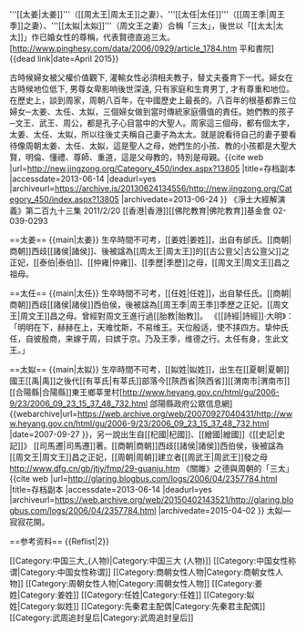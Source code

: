 '''[[太姜|太姜]]'''（[[周太王|周太王]]之妻）、'''[[太任|太任]]'''（[[周王季|周王季]]之妻）、'''[[太姒|太姒]]'''（周文王之妻）合稱「三太」，後世以「[[太太|太太]]」作已婚女性的尊稱，代表賢德直追三太。<ref>[http://www.pinghesy.com/data/2006/0929/article_1784.htm 平和書院]{{dead link|date=April 2015}}</ref>

古時候婦女被父權价值觀下, 灌輸女性必須相夫教子，替丈夫養育下一代。婦女在古時候地位低下, 男尊女卑影响後世深遠, 只有家庭和生育男丁, 才有尊重和地位。在歷史上，談到周家，周朝八百年，在中國歷史上最長的。八百年的根基都靠三位婦女─太姜、太任、太姒，三個婦女做到當时傳統家庭價值的責任。她們教的孩子─文王、武王、周公，都是孔子心目當中的大聖人。周家這三個母，都有個太字，太姜、太任、太姒，所以往後丈夫稱自己妻子為太太。就是說看待自己的妻子要看待像周朝太姜、太任、太姒，這是聖人之母，她們生的小孩、教的小孩都是大聖大賢，明倫、懂禮、尊師、重道，這是父母教的，特別是母親。<ref name="淨土大經解演義第二百九十三集">{{cite web |url=http://new.jingzong.org/Category_450/index.aspx?13805 |title=存档副本 |accessdate=2013-06-14 |deadurl=yes |archiveurl=https://archive.is/20130624134556/http://new.jingzong.org/Category_450/index.aspx?13805 |archivedate=2013-06-24 }} 《淨土大經解演義》第二百九十三集 2011/2/20 [[香港|香港]][[佛陀教育|佛陀教育]]基金會 02-039-0293</ref>

==太姜==
{{main|太姜}}
生卒時間不可考，[[姜姓|姜姓]]，出自有邰氏。[[商朝|商朝]]西歧[[諸侯|諸侯]]、後被諡為[[周太王|周太王]]的[[古公亶父|古公亶父]]之正妃，[[泰伯|泰伯]]、[[仲雍|仲雍]]、[[季歷|季歷]]之母，[[周文王|周文王]]昌之祖母。

==太任==
{{main|太任}}
生卒時間不可考，[[任姓|任姓]]，出自摯任氏。[[商朝|商朝]]西歧[[諸侯|諸侯]]西伯侯，後被諡為[[周王季|周王季]]季歷之正妃，[[周文王|周文王]]昌之母。曾經對周文王進行過[[胎教|胎教]]。<ref>
《[[詩經|詩經]]·大明》：「明明在下，赫赫在上，天难忱斯，不易维王。天位殷适，使不挟四方。挚仲氏任，自彼殷商，来嫁于周，曰嫔于京。乃及王季，维德之行。太任有身，生此文王。」</ref>

==太姒==
{{main|太姒}}
生卒時間不可考，[[姒姓|姒姓]]，出生在[[夏朝|夏朝]]國王[[禹|禹]]之後代[[有莘氏|有莘氏]]部落<ref>今[[陝西省|陝西省]][[渭南市|渭南市]][[合陽縣|合陽縣]]東王鄉莘里村</ref><ref>[http://www.heyang.gov.cn/html/gu/2006-9/23/2006_09_23_15_37_48_732.html 郃陽縣政府公眾信息網] {{webarchive|url=https://web.archive.org/web/20070927040431/http://www.heyang.gov.cn/html/gu/2006-9/23/2006_09_23_15_37_48_732.html |date=2007-09-27 }}</ref>，另一說出生自[[杞國|杞國]]、[[繒國|繒國]]<ref name="史記">《[[史記|史記]]》 [[司馬遷|司馬遷]]著</ref>。[[商朝|商朝]]西歧[[諸侯|諸侯]]西伯侯，後被諡為[[周文王|周文王]]昌之正妃，[[周朝|周朝]]建立者[[周武王|周武王]]發之母<ref name="《關雎》之德與周朝的「三太」">http://www.dfg.cn/gb/jtjy/fmp/29-guanju.htm 《關雎》之德與周朝的「三太」</ref><ref name="太姒—寂寂花開">{{cite web |url=http://glaring.blogbus.com/logs/2006/04/2357784.html |title=存档副本 |accessdate=2013-06-14 |deadurl=yes |archiveurl=https://web.archive.org/web/20150402143521/http://glaring.blogbus.com/logs/2006/04/2357784.html |archivedate=2015-04-02 }} 太姒—寂寂花開</ref>。

==参考资料==
{{Reflist|2}}

[[Category:中国三大_(人物)|Category:中国三大 (人物)]]
[[Category:中国女性称谓|Category:中国女性称谓]]
[[Category:商朝女性人物|Category:商朝女性人物]]
[[Category:周朝女性人物|Category:周朝女性人物]]
[[Category:姜姓|Category:姜姓]]
[[Category:任姓|Category:任姓]]
[[Category:姒姓|Category:姒姓]]
[[Category:先秦君主配偶|Category:先秦君主配偶]]
[[Category:武周追封皇后|Category:武周追封皇后]]